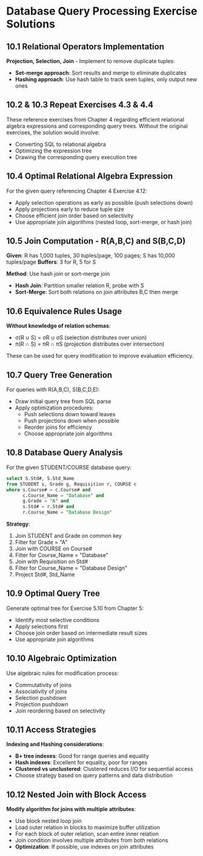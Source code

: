 # Database Query Processing Exercise Solutions

## 10.1 Relational Operators Implementation

**Projection, Selection, Join** - Implement to remove duplicate tuples:
- **Set-merge approach**: Sort results and merge to eliminate duplicates
- **Hashing approach**: Use hash table to track seen tuples, only output new ones

## 10.2 & 10.3 Repeat Exercises 4.3 & 4.4

These reference exercises from Chapter 4 regarding efficient relational algebra expressions and corresponding query trees. Without the original exercises, the solution would involve:
- Converting SQL to relational algebra
- Optimizing the expression tree
- Drawing the corresponding query execution tree

## 10.4 Optimal Relational Algebra Expression

For the given query referencing Chapter 4 Exercise 4.12:
- Apply selection operations as early as possible (push selections down)
- Apply projections early to reduce tuple size
- Choose efficient join order based on selectivity
- Use appropriate join algorithms (nested loop, sort-merge, or hash join)

## 10.5 Join Computation - R(A,B,C) and S(B,C,D)

**Given**: R has 1,000 tuples, 30 tuples/page, 100 pages; S has 10,000 tuples/page
**Buffers**: 3 for R, 5 for S

**Method**: Use hash join or sort-merge join
- **Hash Join**: Partition smaller relation R, probe with S
- **Sort-Merge**: Sort both relations on join attributes B,C then merge

## 10.6 Equivalence Rules Usage

**Without knowledge of relation schemas**:
- σ(R ∪ S) = σR ∪ σS (selection distributes over union)
- π(R ∩ S) = πR ∩ πS (projection distributes over intersection)

These can be used for query modification to improve evaluation efficiency.

## 10.7 Query Tree Generation

For queries with R(A,B,C), S(B,C,D,E):
- Draw initial query tree from SQL parse
- Apply optimization procedures:
  - Push selections down toward leaves
  - Push projections down when possible
  - Reorder joins for efficiency
  - Choose appropriate join algorithms

## 10.8 Database Query Analysis

For the given STUDENT/COURSE database query:
```sql
select S.Std#, S.Std_Name  
from STUDENT s, Grade g, Requisition r, COURSE c
where s.Course# = c.Course# and
      c.Course_Name = "Database" and  
      g.Grade = "A" and
      s.Std# = r.Std# and
      r.Course_Name = "Database Design"
```

**Strategy**: 
1. Join STUDENT and Grade on common key
2. Filter for Grade = "A" 
3. Join with COURSE on Course#
4. Filter for Course_Name = "Database"
5. Join with Requisition on Std#
6. Filter for Course_Name = "Database Design"
7. Project Std#, Std_Name

## 10.9 Optimal Query Tree

Generate optimal tree for Exercise 5.10 from Chapter 5:
- Identify most selective conditions
- Apply selections first
- Choose join order based on intermediate result sizes
- Use appropriate join algorithms

## 10.10 Algebraic Optimization

Use algebraic rules for modification process:
- Commutativity of joins
- Associativity of joins  
- Selection pushdown
- Projection pushdown
- Join reordering based on selectivity

## 10.11 Access Strategies

**Indexing and Hashing considerations**:
- **B+ tree indexes**: Good for range queries and equality
- **Hash indexes**: Excellent for equality, poor for ranges
- **Clustered vs unclustered**: Clustered reduces I/O for sequential access
- Choose strategy based on query patterns and data distribution

## 10.12 Nested Join with Block Access

**Modify algorithm for joins with multiple attributes**:
- Use block nested loop join
- Load outer relation in blocks to maximize buffer utilization
- For each block of outer relation, scan entire inner relation
- Join condition involves multiple attributes from both relations
- **Optimization**: If possible, use indexes on join attributes
